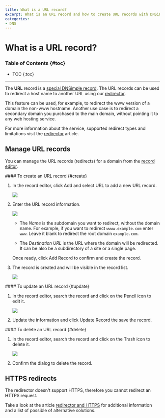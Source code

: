 ```yaml
---
title: What is a URL record?
excerpt: What is an URL record and how to create URL records with DNSimple.
categories:
- DNS
---
```


# What is a URL record?

### Table of Contents {#toc}

* TOC
{:toc}

---

The **URL** record is a [special DNSimple record](/articles/supported-dns-records). The URL records can be used to redirect a host name to another URL using our [redirector](/articles/redirector).

This feature can be used, for example, to redirect the www version of a domain the non-www hostname. Another use case is to redirect a secondary domain you purchased to the main domain, without pointing it to any web hosting service.

For more information about the service, supported redirect types and limitations visit the [redirector](/articles/redirector) article.


## Manage URL records

You can manage the URL records (redirects) for a domain from the [record editor](/articles/record-editor).

<div class="section-steps" markdown="1">
#### To create an URL record {#create}

1.  In the record editor, click <label>Add</label> and select <label>URL</label> to add a new URL record.

    ![](/files/record-url-create-select.png)

1.  Enter the URL record information.

    ![](/files/record-url-create-new.png)

    - The _Name_ is the subdomain you want to redirect, without the domain name. For example, if you want to redirect `wwww.example.com` enter `www`. Leave it blank to redirect the root domain `example.com`.

    - The _Destination URL_ is the URL where the domain will be redirected. It can be also be a subdirectory of a site or a single page.

    Once ready, click <label>Add Record</label> to confirm and create the record.

1.  The record is created and will be visible in the record list.

    ![](/files/record-url-item.png)

</div>

<div class="section-steps" markdown="1">
#### To update an URL record {#update}

1.  In the record editor, search the record and click on the Pencil icon to edit it.

    ![](/files/record-url-item-edit.png)

1.  Update the information and click <label>Update Record</label> the save the record.
</div>

<div class="section-steps" markdown="1">
#### To delete an URL record {#delete}

1.  In the record editor, search the record and click on the Trash icon to delete it.

    ![](/files/record-url-item-delete.png)

1.  Confirm the dialog to delete the record.
</div>


## HTTPS redirects

The redirector doesn't support HTTPS, therefore you cannot redirect an HTTPS request.

Take a look at the article [redirector and HTTPS](/articles/redirector-https) for additional information and a list of possible of alternative solutions.
